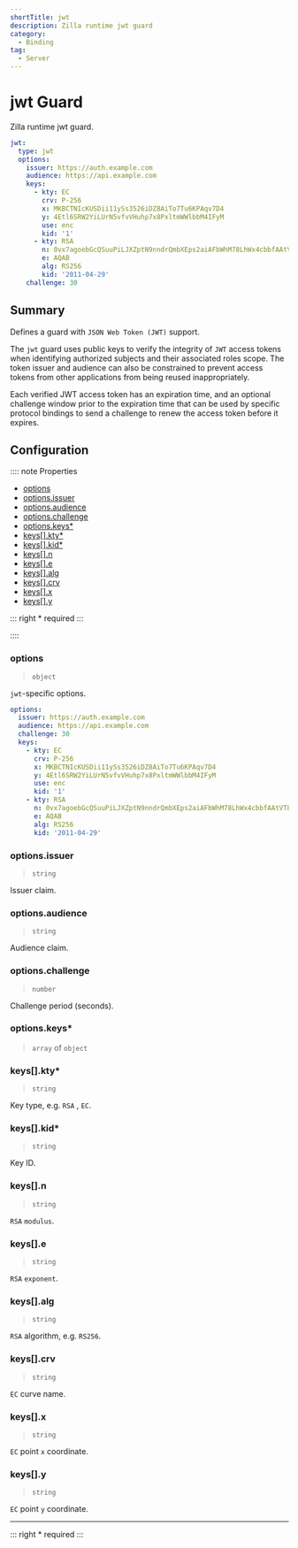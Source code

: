 ```yaml
---
shortTitle: jwt
description: Zilla runtime jwt guard
category:
  - Binding
tag:
  - Server
---
```


# jwt Guard

Zilla runtime jwt guard.

```yaml {2}
jwt:
  type: jwt
  options:
    issuer: https://auth.example.com
    audience: https://api.example.com
    keys:
      - kty: EC
        crv: P-256
        x: MKBCTNIcKUSDii11ySs3526iDZ8AiTo7Tu6KPAqv7D4
        y: 4Etl6SRW2YiLUrN5vfvVHuhp7x8PxltmWWlbbM4IFyM
        use: enc
        kid: '1'
      - kty: RSA
        n: 0vx7agoebGcQSuuPiLJXZptN9nndrQmbXEps2aiAFbWhM78LhWx4cbbfAAtVT86zwu1RK7aPFFxuhDR1L6tSoc_BJECPebWKRXjBZCiFV4n3oknjhMstn64tZ_2W-5JsGY4Hc5n9yBXArwl93lqt7_RN5w6Cf0h4QyQ5v-65YGjQR0_FDW2QvzqY368QQMicAtaSqzs8KJZgnYb9c7d0zgdAZHzu6qMQvRL5hajrn1n91CbOpbISD08qNLyrdkt-bFTWhAI4vMQFh6WeZu0fM4lFd2NcRwr3XPksINHaQ-G_xBniIqbw0Ls1jF44-csFCur-kEgU8awapJzKnqDKgw
        e: AQAB
        alg: RS256
        kid: '2011-04-29'
    challenge: 30
```

## Summary

Defines a guard with `JSON Web Token (JWT)` support.

The `jwt` guard uses public keys to verify the integrity of `JWT` access tokens when identifying authorized subjects and their associated roles scope. The token issuer and audience can also be constrained to prevent access tokens from other applications from being reused inappropriately.

Each verified JWT access token has an expiration time, and an optional challenge window prior to the expiration time that can be used by specific protocol bindings to send a challenge to renew the access token before it expires.

## Configuration

:::: note Properties

- [options](#options)
- [options.issuer](#options-issuer)
- [options.audience](#options-audience)
- [options.challenge](#options-challenge)
- [options.keys\*](#options-keys)
- [keys\[\].kty\*](#keys-kty)
- [keys\[\].kid\*](#keys-kid)
- [keys\[\].n](#keys-n)
- [keys\[\].e](#keys-e)
- [keys\[\].alg](#keys-alg)
- [keys\[\].crv](#keys-crv)
- [keys\[\].x](#keys-x)
- [keys\[\].y](#keys-y)

::: right
\* required
:::

::::

### options

> `object`

`jwt`-specific options.

```yaml
options:
  issuer: https://auth.example.com
  audience: https://api.example.com
  challenge: 30
  keys:
    - kty: EC
      crv: P-256
      x: MKBCTNIcKUSDii11ySs3526iDZ8AiTo7Tu6KPAqv7D4
      y: 4Etl6SRW2YiLUrN5vfvVHuhp7x8PxltmWWlbbM4IFyM
      use: enc
      kid: '1'
    - kty: RSA
      n: 0vx7agoebGcQSuuPiLJXZptN9nndrQmbXEps2aiAFbWhM78LhWx4cbbfAAtVT86zwu1RK7aPFFxuhDR1L6tSoc_BJECPebWKRXjBZCiFV4n3oknjhMstn64tZ_2W-5JsGY4Hc5n9yBXArwl93lqt7_RN5w6Cf0h4QyQ5v-65YGjQR0_FDW2QvzqY368QQMicAtaSqzs8KJZgnYb9c7d0zgdAZHzu6qMQvRL5hajrn1n91CbOpbISD08qNLyrdkt-bFTWhAI4vMQFh6WeZu0fM4lFd2NcRwr3XPksINHaQ-G_xBniIqbw0Ls1jF44-csFCur-kEgU8awapJzKnqDKgw
      e: AQAB
      alg: RS256
      kid: '2011-04-29'
```

### options.issuer

> `string`

Issuer claim.

### options.audience

> `string`

Audience claim.

### options.challenge

> `number`

Challenge period (seconds).

### options.keys\*

> `array` of `object`

### keys[].kty\*

> `string`

Key type, e.g. `RSA` , `EC`.

### keys[].kid\*

> `string`

Key ID.

### keys[].n

> `string`

`RSA` `modulus`.

### keys[].e

> `string`

`RSA` `exponent`.

### keys[].alg

> `string`

`RSA` algorithm, e.g. `RS256`.

### keys[].crv

> `string`

`EC` curve name.

### keys[].x

> `string`

`EC` point `x` coordinate.

### keys[].y

> `string`

`EC` point `y` coordinate.

---

::: right
\* required
:::
